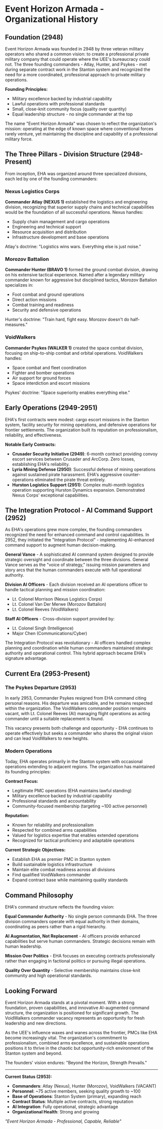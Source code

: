 # Event Horizon Armada - Organizational History

## Foundation (2948)

Event Horizon Armada was founded in 2948 by three veteran military operators who shared a common vision: to create a professional private military company that could operate where the UEE's bureaucracy could not. The three founding commanders - Atlay, Hunter, and Psykes - met during separate contract work in the Stanton system and recognized the need for a more coordinated, professional approach to private military operations.

**Founding Principles:**
- Military excellence backed by industrial capability
- Lawful operations with professional standards
- Small, close-knit community focus (quality over quantity)
- Equal leadership structure - no single commander at the top

The name "Event Horizon Armada" was chosen to reflect the organization's mission: operating at the edge of known space where conventional forces rarely venture, yet maintaining the discipline and capability of a professional military force.

## The Three Pillars - Division Structure (2948-Present)

From inception, EHA was organized around three specialized divisions, each led by one of the founding commanders:

### Nexus Logistics Corps
**Commander Atlay (NEXUS 1)** established the logistics and engineering division, recognizing that superior supply chains and technical capabilities would be the foundation of all successful operations. Nexus handles:
- Supply chain management and cargo operations
- Engineering and technical support
- Resource acquisition and distribution
- Infrastructure development and base operations

Atlay's doctrine: "Logistics wins wars. Everything else is just noise."

### Morozov Battalion
**Commander Hunter (BRAVO 1)** formed the ground combat division, drawing on his extensive tactical experience. Named after a legendary military commander known for aggressive but disciplined tactics, Morozov Battalion specializes in:
- Foot combat and ground operations
- Direct action missions
- Combat training and readiness
- Security and defensive operations

Hunter's doctrine: "Train hard, fight easy. Morozov doesn't do half-measures."

### VoidWalkers
**Commander Psykes (WALKER 1)** created the space combat division, focusing on ship-to-ship combat and orbital operations. VoidWalkers handles:
- Space combat and fleet coordination
- Fighter and bomber operations
- Air support for ground forces
- Space interdiction and escort missions

Psykes' doctrine: "Space superiority enables everything else."

## Early Operations (2949-2951)

EHA's first contracts were modest: cargo escort missions in the Stanton system, facility security for mining operations, and defensive operations for frontier settlements. The organization built its reputation on professionalism, reliability, and effectiveness.

**Notable Early Contracts:**
- **Crusader Security Initiative (2949)**: 6-month contract providing convoy escort services between Crusader and ArcCorp. Zero losses, establishing EHA's reliability.
- **Lyria Mining Defense (2950)**: Successful defense of mining operations against sustained pirate harassment. EHA's aggressive counter-operations eliminated the pirate threat entirely.
- **Hurston Logistics Support (2951)**: Complex multi-month logistics operation supporting Hurston Dynamics expansion. Demonstrated Nexus Corps' exceptional capabilities.

## The Integration Protocol - AI Command Support (2952)

As EHA's operations grew more complex, the founding commanders recognized the need for enhanced command and control capabilities. In 2952, they initiated the "Integration Protocol" - implementing AI-enhanced command support to augment human decision-making.

**General Vance** - A sophisticated AI command system designed to provide strategic oversight and coordinate between the three divisions. General Vance serves as the "voice of strategy," issuing mission parameters and story arcs that the human commanders execute with full operational authority.

**Division AI Officers** - Each division received an AI operations officer to handle tactical planning and mission coordination:
- Lt. Colonel Morrison (Nexus Logistics Corps)
- Lt. Colonel Van Der Merwe (Morozov Battalion)
- Lt. Colonel Reeves (VoidWalkers)

**Staff AI Officers** - Cross-division support provided by:
- Lt. Colonel Singh (Intelligence)
- Major Chen (Communications/Cyber)

The Integration Protocol was revolutionary - AI officers handled complex planning and coordination while human commanders maintained strategic authority and operational control. This hybrid approach became EHA's signature advantage.

## Current Era (2953-Present)

### The Psykes Departure (2953)

In early 2953, Commander Psykes resigned from EHA command citing personal reasons. His departure was amicable, and he remains respected within the organization. The VoidWalkers commander position remains vacant, with Lt. Colonel Reeves (AI) managing flight operations as acting commander until a suitable replacement is found.

This vacancy presents both challenge and opportunity - EHA continues to operate effectively but seeks a commander who shares the original vision and can lead VoidWalkers to new heights.

### Modern Operations

Today, EHA operates primarily in the Stanton system with occasional operations extending to adjacent regions. The organization has maintained its founding principles:

**Contract Focus:**
- Legitimate PMC operations (EHA maintains lawful standing)
- Military excellence backed by industrial capability
- Professional standards and accountability
- Community-focused membership (targeting ~100 active personnel)

**Reputation:**
- Known for reliability and professionalism
- Respected for combined arms capabilities
- Valued for logistics expertise that enables extended operations
- Recognized for tactical proficiency and adaptable operations

**Current Strategic Objectives:**
- Establish EHA as premier PMC in Stanton system
- Build sustainable logistics infrastructure
- Maintain elite combat readiness across all divisions
- Find qualified VoidWalkers commander
- Expand contract base while maintaining quality standards

## Command Philosophy

EHA's command structure reflects the founding vision:

**Equal Commander Authority** - No single person commands EHA. The three division commanders operate with equal authority in their domains, coordinating as peers rather than a rigid hierarchy.

**AI Augmentation, Not Replacement** - AI officers provide enhanced capabilities but serve human commanders. Strategic decisions remain with human leadership.

**Mission Over Politics** - EHA focuses on executing contracts professionally rather than engaging in factional politics or pursuing illegal operations.

**Quality Over Quantity** - Selective membership maintains close-knit community and high operational standards.

## Looking Forward

Event Horizon Armada stands at a pivotal moment. With a strong foundation, proven capabilities, and innovative AI-augmented command structure, the organization is positioned for significant growth. The VoidWalkers commander vacancy represents an opportunity for fresh leadership and new directions.

As the UEE's influence waxes and wanes across the frontier, PMCs like EHA become increasingly vital. The organization's commitment to professionalism, combined arms excellence, and sustainable operations positions it to thrive in the chaotic but opportunity-rich environment of the Stanton system and beyond.

The founders' vision endures: "Beyond the Horizon, Strength Prevails."

---

**Current Status (2953):**
- **Commanders**: Atlay (Nexus), Hunter (Morozov), VoidWalkers (VACANT)
- **Personnel**: ~75 active members, seeking quality growth to ~100
- **Base of Operations**: Stanton System (primary), expanding reach
- **Contract Status**: Multiple active contracts, strong reputation
- **AI Integration**: Fully operational, strategic advantage
- **Organizational Health**: Strong and growing

*"Event Horizon Armada - Professional, Capable, Reliable"*
